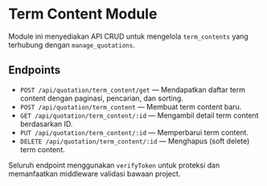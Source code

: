 # Term Content Module

Module ini menyediakan API CRUD untuk mengelola `term_contents` yang terhubung dengan `manage_quotations`.

## Endpoints

- `POST /api/quotation/term_content/get` — Mendapatkan daftar term content dengan paginasi, pencarian, dan sorting.
- `POST /api/quotation/term_content` — Membuat term content baru.
- `GET /api/quotation/term_content/:id` — Mengambil detail term content berdasarkan ID.
- `PUT /api/quotation/term_content/:id` — Memperbarui term content.
- `DELETE /api/quotation/term_content/:id` — Menghapus (soft delete) term content.

Seluruh endpoint menggunakan `verifyToken` untuk proteksi dan memanfaatkan middleware validasi bawaan project.



